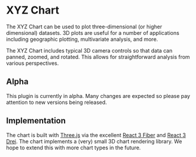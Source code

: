 # XYZ Chart

The XYZ Chart can be used to plot three-dimensional (or higher dimensional) datasets. 3D plots are useful for a number of applications including geographic plotting, multivariate analysis, and more.

The XYZ Chart includes typical 3D camera controls so that data can panned, zoomed, and rotated. This allows for straightforward analysis from various perspectives.

## Alpha

This plugin is currently in alpha. Many changes are expected so please pay attention to new versions being released.

## Implementation

The chart is built with [Three.js](https://threejs.org) via the excellent [React 3 Fiber](https://github.com/pmndrs/react-three-fiber) and [React 3 Drei](https://github.com/pmndrs/drei). The chart implements a (very) small 3D chart rendering library. We hope to extend this with more chart types in the future.
